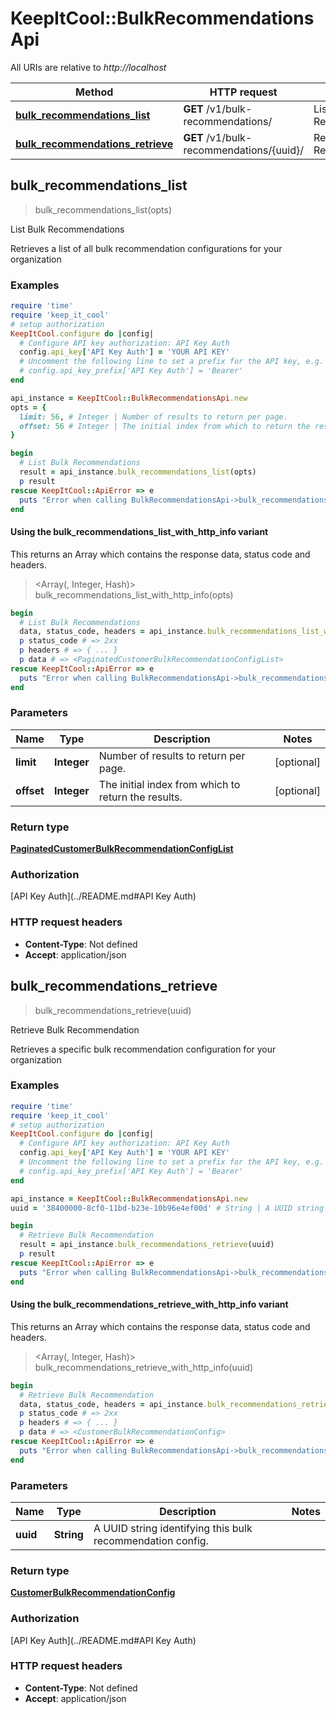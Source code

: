 # KeepItCool::BulkRecommendationsApi

All URIs are relative to *http://localhost*

| Method | HTTP request | Description |
| ------ | ------------ | ----------- |
| [**bulk_recommendations_list**](BulkRecommendationsApi.md#bulk_recommendations_list) | **GET** /v1/bulk-recommendations/ | List Bulk Recommendations |
| [**bulk_recommendations_retrieve**](BulkRecommendationsApi.md#bulk_recommendations_retrieve) | **GET** /v1/bulk-recommendations/{uuid}/ | Retrieve Bulk Recommendation |


## bulk_recommendations_list

> <PaginatedCustomerBulkRecommendationConfigList> bulk_recommendations_list(opts)

List Bulk Recommendations

Retrieves a list of all bulk recommendation configurations for your organization

### Examples

```ruby
require 'time'
require 'keep_it_cool'
# setup authorization
KeepItCool.configure do |config|
  # Configure API key authorization: API Key Auth
  config.api_key['API Key Auth'] = 'YOUR API KEY'
  # Uncomment the following line to set a prefix for the API key, e.g. 'Bearer' (defaults to nil)
  # config.api_key_prefix['API Key Auth'] = 'Bearer'
end

api_instance = KeepItCool::BulkRecommendationsApi.new
opts = {
  limit: 56, # Integer | Number of results to return per page.
  offset: 56 # Integer | The initial index from which to return the results.
}

begin
  # List Bulk Recommendations
  result = api_instance.bulk_recommendations_list(opts)
  p result
rescue KeepItCool::ApiError => e
  puts "Error when calling BulkRecommendationsApi->bulk_recommendations_list: #{e}"
end
```

#### Using the bulk_recommendations_list_with_http_info variant

This returns an Array which contains the response data, status code and headers.

> <Array(<PaginatedCustomerBulkRecommendationConfigList>, Integer, Hash)> bulk_recommendations_list_with_http_info(opts)

```ruby
begin
  # List Bulk Recommendations
  data, status_code, headers = api_instance.bulk_recommendations_list_with_http_info(opts)
  p status_code # => 2xx
  p headers # => { ... }
  p data # => <PaginatedCustomerBulkRecommendationConfigList>
rescue KeepItCool::ApiError => e
  puts "Error when calling BulkRecommendationsApi->bulk_recommendations_list_with_http_info: #{e}"
end
```

### Parameters

| Name | Type | Description | Notes |
| ---- | ---- | ----------- | ----- |
| **limit** | **Integer** | Number of results to return per page. | [optional] |
| **offset** | **Integer** | The initial index from which to return the results. | [optional] |

### Return type

[**PaginatedCustomerBulkRecommendationConfigList**](PaginatedCustomerBulkRecommendationConfigList.md)

### Authorization

[API Key Auth](../README.md#API Key Auth)

### HTTP request headers

- **Content-Type**: Not defined
- **Accept**: application/json


## bulk_recommendations_retrieve

> <CustomerBulkRecommendationConfig> bulk_recommendations_retrieve(uuid)

Retrieve Bulk Recommendation

Retrieves a specific bulk recommendation configuration for your organization

### Examples

```ruby
require 'time'
require 'keep_it_cool'
# setup authorization
KeepItCool.configure do |config|
  # Configure API key authorization: API Key Auth
  config.api_key['API Key Auth'] = 'YOUR API KEY'
  # Uncomment the following line to set a prefix for the API key, e.g. 'Bearer' (defaults to nil)
  # config.api_key_prefix['API Key Auth'] = 'Bearer'
end

api_instance = KeepItCool::BulkRecommendationsApi.new
uuid = '38400000-8cf0-11bd-b23e-10b96e4ef00d' # String | A UUID string identifying this bulk recommendation config.

begin
  # Retrieve Bulk Recommendation
  result = api_instance.bulk_recommendations_retrieve(uuid)
  p result
rescue KeepItCool::ApiError => e
  puts "Error when calling BulkRecommendationsApi->bulk_recommendations_retrieve: #{e}"
end
```

#### Using the bulk_recommendations_retrieve_with_http_info variant

This returns an Array which contains the response data, status code and headers.

> <Array(<CustomerBulkRecommendationConfig>, Integer, Hash)> bulk_recommendations_retrieve_with_http_info(uuid)

```ruby
begin
  # Retrieve Bulk Recommendation
  data, status_code, headers = api_instance.bulk_recommendations_retrieve_with_http_info(uuid)
  p status_code # => 2xx
  p headers # => { ... }
  p data # => <CustomerBulkRecommendationConfig>
rescue KeepItCool::ApiError => e
  puts "Error when calling BulkRecommendationsApi->bulk_recommendations_retrieve_with_http_info: #{e}"
end
```

### Parameters

| Name | Type | Description | Notes |
| ---- | ---- | ----------- | ----- |
| **uuid** | **String** | A UUID string identifying this bulk recommendation config. |  |

### Return type

[**CustomerBulkRecommendationConfig**](CustomerBulkRecommendationConfig.md)

### Authorization

[API Key Auth](../README.md#API Key Auth)

### HTTP request headers

- **Content-Type**: Not defined
- **Accept**: application/json

